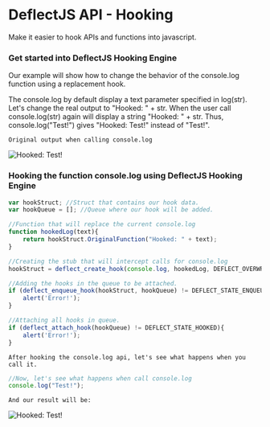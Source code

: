 # DeflectJS API - Hooking
Make it easier to hook APIs and functions into javascript.

### Get started into DeflectJS Hooking Engine

Our example will show how to change the behavior of the console.log function using a replacement hook.

The console.log by default display a text parameter specified in log(str).
Let's change the real output to "Hooked: " + str. When the user call console.log(str) again will display a string "Hooked: " + str. Thus, console.log("Test!") gives "Hooked: Test!" instead of "Test!".

```
Original output when calling console.log
```

<p align="left">
    <img src="https://i.imgur.com/Su9MVXi.png" alt="Hooked: Test!" style="display:block;">
</p>

### Hooking the function console.log using DeflectJS Hooking Engine

```javascript
var hookStruct; //Struct that contains our hook data.
var hookQueue = []; //Queue where our hook will be added.

//Function that will replace the current console.log
function hookedLog(text){
    return hookStruct.OriginalFunction("Hooked: " + text);
}

//Creating the stub that will intercept calls for console.log
hookStruct = deflect_create_hook(console.log, hookedLog, DEFLECT_OVERWRITTEN_HOOK, console);

//Adding the hooks in the queue to be attached.
if (deflect_enqueue_hook(hookStruct, hookQueue) != DEFLECT_STATE_ENQUEUED){
    alert('Error!');
}

//Attaching all hooks in queue.
if (deflect_attach_hook(hookQueue) != DEFLECT_STATE_HOOKED){
    alert('Error!');
}
```
```
After hooking the console.log api, let's see what happens when you call it.
```
```javascript
//Now, let's see what happens when call console.log
console.log("Test!");
```
```
And our result will be:
```
<p align="left">
    <img src="https://i.imgur.com/LUtyZEM.png" alt="Hooked: Test!" style="display:block;">
</p>
